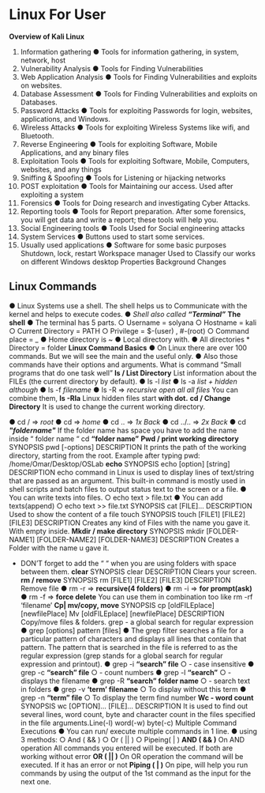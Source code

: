 # Linux For User
**Overview of Kali Linux**
1) Information gathering
● Tools for information gathering, in system, network, host
2) Vulnerability Analysis
● Tools for Finding Vulnerabilities
3) Web Application Analysis
● Tools for Finding Vulnerabilities and exploits on websites.
4) Database Assessment
● Tools for Finding Vulnerabilities and exploits on Databases.
5) Password Attacks
● Tools for exploiting Passwords for login, websites, applications, and Windows.
6) Wireless Attacks
● Tools for exploiting Wireless Systems like wifi, and Bluetooth.
7) Reverse Engineering
● Tools for exploiting Software, Mobile Applications, and any binary files
8) Exploitation Tools
● Tools for exploiting Software, Mobile, Computers, websites, and any things
9) Sniffing & Spoofing
● Tools for Listening or hijacking networks
10) POST exploitation
● Tools for Maintaining our access. Used after exploiting a system
11) Forensics
● Tools for Doing research and investigating Cyber Attacks.
12) Reporting tools
● Tools for Report preparation. After some forensics, you will get data and write a report; these tools will help you.
13) Social Engineering tools
● Tools Used for Social engineering attacks
14) System Services
● Buttons used to start some services.
15) Usually used applications
● Software for some basic purposes Shutdown, lock, restart Workspace manager Used to Classify our works on different Windows desktop Properties Background Changes

## **Linux Commands**
● Linux Systems use a shell. The shell helps us to Communicate with the kernel and helps to execute codes.
● *Shell also called **“Terminal”*** 
**The shell**
● The terminal has 5 parts.
○ Username = solyana
○ Hostname = kali
○ Current Directory = PATH
○ Privilege = $-(user) , #-(root)
○ Command place = _
● Home directory is ~
● Local directory with.
● All directories *
Directory = folder
**Linux Command Basics**
● On Linux there are over 100 commands. But we will see the main and the useful only.
● Also those commands have their options and arguments.
What is command “Small programs that do one task well”
**ls / List Directory**
 List information about the FILEs (the current directory by default).
● ls -l *list*
● ls -a *list + hidden although*
● ls -f *filename*
● ls -R => *recursive open all all files*
You can combine them, **ls -Rla**
Linux hidden files start **with dot.**
**cd / Change Directory**
It is used to change the current working directory. 
 
● cd / => *root*
● cd => *home*
● cd .. => *1x Back*
● cd ../.. => *2x Back*
● cd ***"foldername"***
If the folder name has space you have to add the name inside “ folder name “
cd **“folder name”**
**Pwd / print working directory**
SYNOPSIS
pwd [-options]
DESCRIPTION
 It prints the path of the working directory, starting from the root.
Example after typing pwd:
/home/Omar/Desktop/OSLab
 **echo** 
SYNOPSIS
 echo [option] [string]
DESCRIPTION
 echo command in Linux is used to display lines of text/string that are passed as an argument. This built-in command is mostly used in shell scripts and batch files to output status text to the screen or a file. 
● You can write texts into files.
○ echo text > file.txt
● You can add texts(append)
○ echo text >> file.txt
SYNOPSIS
 cat [FILE]...
DESCRIPTION
 Used to show the content of a file
 touch
SYNOPSIS
 touch [FILE1] [FILE2] [FILE3]
DESCRIPTION
 Creates any kind of Files with the name you gave it. With empty inside.
**Mkdir / make directory**
SYNOPSIS
 mkdir [FOLDER-NAME1] 
[FOLDER-NAME2] [FOLDER-NAME3]
DESCRIPTION
 Creates a Folder with the name u gave it.
- DON’T forget to add the “ “ when you are using folders with space between them.
**clear**
SYNOPSIS
 clear
DESCRIPTION
 Clears your screen.
 **rm / remove**
SYNOPSIS
 rm [FILE1] [FILE2] [FILE3]
DESCRIPTION
 Remove file
● rm -r => **recursive(4 folders)**
● rm -i => **for prompt(ask)**
● rm -f => **force delete**
You can use them in combination too like rm -rf ‘filename’
**Cp| mv/copy, move**
SYNOPSIS
 cp [oldFILEplace] [newfilePlace]
 Mv [oldFILEplace] [newfilePlace]
DESCRIPTION
 Copy/move files & folders.
grep - a global search for regular expression
● grep [options] pattern [files]
● The grep filter searches a file for a particular pattern of characters and displays all lines that contain that pattern. The pattern that is searched in the file is referred to as the regular expression (grep stands for a global search for regular expression and printout).
● grep -i **“search” file** 
○ - case insensitive
● grep -c **“search” file** 
○ - count numbers
● grep -l **“search”** 
○ - displays the filename
● grep -R **“search” folder name** 
○ - search text in folders
● grep -v **‘term’ filename**
○ To display without this term
● grep -n **“term” file**
○ To display the term find number 
**Wc - word count**
SYNOPSIS
 wc [OPTION]... [FILE]...
DESCRIPTION
 It is used to find out several lines, word count, byte and character count in the files specified in the file arguments.Line(-l) word(-w) byte(-c) 
Multiple Command Executions
● You can run/ execute multiple commands in 1 line.
● using 3 methods:
○ And ( && )
○ Or ( || ) 
○ Pipeing( | )
**AND ( && )**
On AND operation All commands you entered will be executed. If both are working without error
**OR ( || )**
On OR operation the command will be executed. If it has an error or not 
**Piping ( | )**
On pipe, will help you run commands by using the output of the 1st command as the input for the next one.